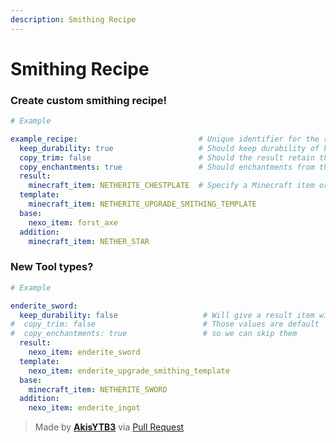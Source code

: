 ```yaml
---
description: Smithing Recipe
---
```


# Smithing Recipe

### Create custom smithing recipe!

```yaml
# Example

example_recipe:                           # Unique identifier for the recipe
  keep_durability: true                   # Should keep durability of base item?
  copy_trim: false                        # Should the result retain the trim design from the base item? Defaults to true
  copy_enchantments: true                 # Should enchantments from the base item be transferred to the result? Defaults to true
  result:
    minecraft_item: NETHERITE_CHESTPLATE  # Specify a Minecraft item or use nexo_item for custom items (e.g., nexo_item: custom_item_id)
  template:
    minecraft_item: NETHERITE_UPGRADE_SMITHING_TEMPLATE
  base:
    nexo_item: forst_axe
  addition:
    minecraft_item: NETHER_STAR
```

### New Tool types?

```yaml
# Example

enderite_sword:
  keep_durability: false                   # Will give a result item with full durability!
#  copy_trim: false                        # Those values are default
#  copy_enchantments: true                 # so we can skip them
  result:
    nexo_item: enderite_sword
  template:
    nexo_item: enderite_upgrade_smithing_template
  base:
    minecraft_item: NETHERITE_SWORD
  addition:
    nexo_item: enderite_ingot
```

> Made by [**AkisYTB3**](https://github.com/AkisYTB3) via [Pull Request](https://github.com/Naimadx123/NexoAddon/pull/35)

